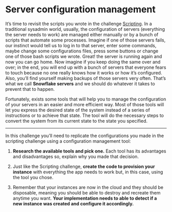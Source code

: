 # Server configuration management

It’s time to revisit the scripts you wrote in the challenge [Scripting](3.scripting.md). In a traditional sysadmin world, usually, the configuration of servers (everything the server needs to work) are managed either manually or by a bunch of scripts that automate some processes. Imagine if one of those servers fails, our instinct would tell us to log in to that server, enter some commands, maybe change some configurations files, press some buttons or change one of those bash scripts we wrote. Great! the server is running again and now you can go home. Now imagine if you keep doing the same over and over; in the end, you will end up with a bunch of servers that everyone fears to touch because no one really knows how it works or how it’s configured. Also, you’ll find yourself making backups of those servers very often. That’s what we call **Snowflake servers** and we should do whatever it takes to prevent that to happen.

Fortunately, exists some tools that will help you to manage the configuration of your servers in an easier and more efficient way. Most of those tools will let you express the desired state of the system instead of a series of instructions or to achieve that state. The tool will do the necessary steps to convert the system from its current state to the state you specified.

---

In this challenge you’ll need to replicate the configurations you made in the scripting challenge using a configuration management tool:

1. **Research the available tools and pick one.** Each tool has its advantages and disadvantages so, explain why you made that decision.

2. Just like the Scripting challenge, **create the code to provision your instance** with everything the app needs to work but, in this case, using the tool you chose.

3. Remember that your instances are now in the cloud and they should be disposable, meaning you should be able to destroy and recreate them anytime you want. **Your implementation needs to able to detect if a new instance was created and configure it accordingly.**
